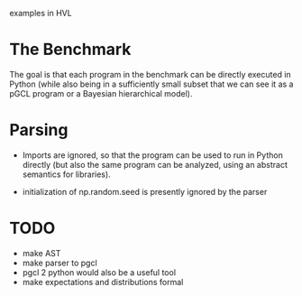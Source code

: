 examples in HVL

# The Benchmark

The goal is that each program in the benchmark can be directly
executed in Python (while also being in a sufficiently small subset
that we can see it as a pGCL program or a Bayesian hierarchical
model).

# Parsing

- Imports are ignored, so that the program can be used to run in
  Python directly (but also the same program can be analyzed, using
  an abstract semantics for libraries).

- initialization of np.random.seed is presently ignored by the parser

# TODO

- make AST
- make parser to pgcl
- pgcl 2 python would also be a useful tool
- make expectations and distributions formal
